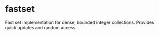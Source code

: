 # fastset
Fast set implementation for dense, bounded integer collections. Provides quick updates and random access.
